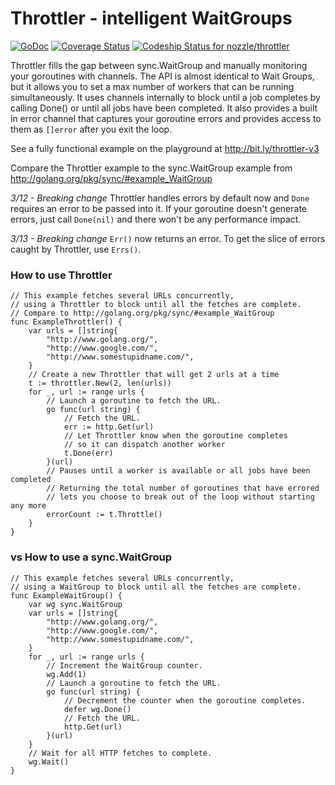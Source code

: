 # Throttler - intelligent WaitGroups

[![GoDoc](https://godoc.org/github.com/nozzle/throttler?status.svg)](http://godoc.org/github.com/nozzle/throttler) [![Coverage Status](https://coveralls.io/repos/nozzle/throttler/badge.svg?branch=master)](https://coveralls.io/r/nozzle/throttler?branch=master) [ ![Codeship Status for nozzle/throttler](https://codeship.com/projects/02d33900-a744-0132-4353-2eb3789e9959/status?branch=master)](https://codeship.com/projects/67187)


 Throttler fills the gap between sync.WaitGroup and manually monitoring your goroutines with channels. The API is almost identical to Wait Groups, but it allows you to set a max number of workers that can be running simultaneously. It uses channels internally to block until a job completes by calling Done() or until all jobs have been completed. It also provides a built in error channel that captures your goroutine errors and provides access to them as `[]error` after you exit the loop.

See a fully functional example on the playground at http://bit.ly/throttler-v3

Compare the Throttler example to the sync.WaitGroup example from http://golang.org/pkg/sync/#example_WaitGroup

*3/12 - Breaking change*
Throttler handles errors by default now and `Done` requires an error to be passed into it. If your goroutine doesn't generate errors, just call `Done(nil)` and there won't be any performance impact.

*3/13 - Breaking change*
`Err()` now returns an error. To get the slice of errors caught by Throttler, use `Errs()`.

### How to use Throttler

```
// This example fetches several URLs concurrently,
// using a Throttler to block until all the fetches are complete.
// Compare to http://golang.org/pkg/sync/#example_WaitGroup
func ExampleThrottler() {
	var urls = []string{
		"http://www.golang.org/",
		"http://www.google.com/",
		"http://www.somestupidname.com/",
	}
	// Create a new Throttler that will get 2 urls at a time
	t := throttler.New(2, len(urls))
	for _, url := range urls {
		// Launch a goroutine to fetch the URL.
		go func(url string) {
			// Fetch the URL.
			err := http.Get(url)
			// Let Throttler know when the goroutine completes
			// so it can dispatch another worker
			t.Done(err)
		}(url)
		// Pauses until a worker is available or all jobs have been completed
		// Returning the total number of goroutines that have errored
		// lets you choose to break out of the loop without starting any more
		errorCount := t.Throttle()
	}
}
```

### vs How to use a sync.WaitGroup

```
// This example fetches several URLs concurrently,
// using a WaitGroup to block until all the fetches are complete.
func ExampleWaitGroup() {
	var wg sync.WaitGroup
	var urls = []string{
		"http://www.golang.org/",
		"http://www.google.com/",
		"http://www.somestupidname.com/",
	}
	for _, url := range urls {
		// Increment the WaitGroup counter.
		wg.Add(1)
		// Launch a goroutine to fetch the URL.
		go func(url string) {
			// Decrement the counter when the goroutine completes.
			defer wg.Done()
			// Fetch the URL.
			http.Get(url)
		}(url)
	}
	// Wait for all HTTP fetches to complete.
	wg.Wait()
}
```